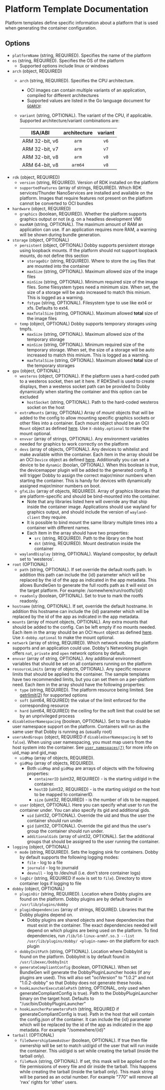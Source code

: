# Platform Template Documentation
Platform templates define specific information about a platform that is used when generating the container configuration.

## Options
* `platformName` (string, REQUIRED). Specifies the name of the platform
* `os` (string, REQUIRED). Specifies the OS of the platform
  * Supported options include linux or windows
* `arch` (object, REQUIRED)
  * `arch` (string, REQUIRED). Specifies the CPU architecture.
    * OCI images can contain multiple variants of an application, compiled for different architectures
    * Supported values are listed in the Go language document for [`GOARCH`](https://golang.org/doc/install/source#environment):
  * `variant` (string, OPTIONAL). The variant of the CPU, if applicable. Supported architecture/variant combinations are:

    |    ISA/ABI     | architecture | variant |
    | :------------: | :----------: | :-----: |
    | ARM 32-bit, v6 |    `arm`     |  `v6`   |
    | ARM 32-bit, v7 |    `arm`     |  `v7`   |
    | ARM 32-bit, v8 |    `arm`     |  `v8`   |
    | ARM 64-bit, v8 |   `arm64`    |  `v8`   |
* `rdk` (object, REQUIRED)
  * `version` (string, REQUIRED). Version of RDK installed on the platform
  * `supportedFeatures` (array of strings, REQUIRED). Which RDK services/Thunder NanoServices are installed and available on the platform. Images that require features not present on the platform cannot be converted to OCI bundles
* `hardware` (object, REQUIRED)
  * `graphics` (boolean, REQUIRED). Whether the platform supports graphics output or not (e.g. on a headless development VM)
  * `maxRAM` (string, OPTIONAL). The maximum amount of RAM an application can use. If an application requires more RAM, a warning will be shown during bundle generation.
* `storage` (object, OPTIONAL)
  * `persistent` (object, OPTIONAL) Dobby supports persistent storage using loopback mounts. If the platform should not support loopback mounts, do not define this section
    * `storageDir` (string, REQUIRED). Where to store the `img` files that are mounted into the container
    * `maxSize` (string, OPTIONAL). Maximum allowed size of the image files
    * `minSize` (string, OPTIONAL). Minimum required size of the image files. Some filesystem types need a minimum size. When set, the size of a storage will be auto increased to match this minium. This is logged as a warning.
    * `fstype` (string, OPTIONAL). Filesystem type to use like ext4 or xfs. Defaults to ext4.
    * `maxTotalSize` (string, OPTIONAL). Maximum allowed **total** size of the image files
  * `temp` (object, OPTIONAL) Dobby supports temporary storages using tmpfs.
    * `maxSize` (string, OPTIONAL). Maximum allowed size of the temporary storage
    * `minSize` (string, OPTIONAL). Minimum required size of the temporary storage. When set, the size of a storage will be auto increased to match this minium. This is logged as a warning.
    * `maxTotalSize` (string, OPTIONAL). Maximum allowed **total** size of the temporary storages
* `gpu` (object, OPTIONAL)
  * `westeros` (object, OPTIONAL). If the platform uses a hard-coded path to a westeros socket, then set it here. If RDKShell is used to create displays, then a westeros socket path can be provided to Dobby dynamically when starting the container and this option can be excluded
    * `hostSocket` (string, OPTIONAL). Path to the hard-coded westeros socket on the host
  * `extraMounts` (array, OPTIONAL) Array of *mount* objects that will be added to the config to allow mounting specific graphics sockets or other files into a container. Each mount object should be an OCI `Mount` object as defined [here](https://github.com/opencontainers/runtime-spec/blob/master/config.md#mounts). Use `X-dobby.optional` to make the mount optional.
  * `envvar` (array of strings, OPTIONAL). Any environment variables needed for graphics to work correctly on the platform
  * `devs` (array of objects, OPTIONAL). Any devices to whitelist and make available within the container. Each item in the array should be an OCI `Device` object as defined [here](https://github.com/opencontainers/runtime-spec/blob/master/config-linux.md#devices). Additionally you can set a device to be `dynamic` (boolan, OPTIONAL). When this boolean is true, the devicemapper plugin will be added to the generated config. It will trigger Dobby to assign the correct major/minor numbers when starting the container. This is handy for devices with dynamically assigned major/minor numbers on boot.
  * `gfxLibs` (array of objects, REQUIRED). Array of graphics libraries that are platform-specific and should be bind-mounted into the container.
    * Note that any libraries listed here will override any that ship inside the container image. Applications should use wayland for graphics output, and should include the version of `wayland-client` they require.
    * It is possible to bind mount the same library multiple times into a container with different names.
    * Each item in the array should have two properties:
      * `src` (string, REQUIRED). Path to the library on the host
      * `dst` (string, REQUIRED). Mount destination inside the container
  * `waylandDisplay` (string, OPTIONAL). Wayland compositor, by default set to 'westeros'.
* `root` (OPTIONAL)
  * `path` (string, OPTIONAL). If set override the default rootfs path. In addition this path can include the {id} parameter which will be replaced by the id of the app as indicated in the app metadata. This allows BundleGen to generate the full rootfs path as it will exist on the target platform. For example: /somewhere/run/rootfs/{id}
  * `readonly` (boolean, OPTIONAL). Set to true to mark the rootfs readonly.
* `hostname` (string, OPTIONAL). If set, override the default hostname. In addition this hostname can include the {id} parameter which will be replaced by the id of the app as indicated in the app metadata.
* `mounts` (array of mount objects, OPTIONAL). Any extra mounts that should be added to the config. Can be left empty if no mounts needed. Each item in the array should be an OCI `Mount` object as defined [here](https://github.com/opencontainers/runtime-spec/blob/master/config.md#mounts). Use `X-dobby.optional` to make the mount optional.
* `network` (array of string, REQUIRED). Which network modes the platform supports and an application could use. Dobby's Networking plugin offers `nat`, `private` and `open` network options by default.
* `envvar` (array of string, OPTIONAL). Any additional environment variables that should be set on all containers running on the platform
* `resourceLimits` (array of objects, OPTIONAL). Any specific resource limits that should be applied to the container. The sample templates have two recommended limits, but you can set them on a per-platform need. Each item in the array should have the following properties:
  * `type` (string, REQUIRED). The platform resource being limited. See [getrlimit(2)](https://man7.org/linux/man-pages/man2/getrlimit.2.html) for supported options
  * `soft` (uint64, REQUIRED) the value of the limit enforced for the corresponding resource
  * `hard` (uint64, REQUIRED) the ceiling for the soft limit that could be set by an unprivileged process
* `disableUserNamespacing` (boolean, OPTIONAL). Set to true to disable user namespace support on the platform. Containers will run as the same user that Dobby is running as (usually root)
* `usersAndGroups` (object, REQUIRED if `disableUserNamespacing` is set to `false`). When using user namespacing, you must map users from the host system into the container. See [`user_namespaces(7)`](https://www.man7.org/linux/man-pages/man7/user_namespaces.7.html) for more info on uid_map and gid_map
  * `uidMap` (array of objects, REQUIRED).
  * `gidMap` (array of objects, REQUIRED).
    * Both `uidMap` and `gidMap` are arrays of objects with the following properties:
      * `containerID` (uint32, REQUIRED) - is the starting uid/gid in the container.
      * `hostID` (uint32, REQUIRED) - is the starting uid/gid on the host to be mapped to containerID.
      * `size` (uint32, REQUIRED) - is the number of ids to be mapped.
  * `user` (object, OPTIONAL). Here you can specify what user to run the container under. You can also specify its gid and additional gids.
    * `uid` (uint32, OPTIONAL). Override the uid and thus the user the container should run under.
    * `gid` (uint32, OPTIONAL). Override the gid and thus the user's group the container should run under.
    * `additionalGids` (array of uint32, OPTIONAL). Set the additional groups that should be assigned to the user running the container.
* `logging` (object, OPTIONAL)
  * `mode` (string, REQUIRED). Sets the logging sink for containers. Dobby by default supports the following logging modes:
    * `file` - log to a file
    * `journald` - log to journald
    * `devnull` - log to /dev/null (i.e. don't store container logs)
  * `logDir` (string, REQUIRED if `mode` is set to `file`). Directory to store container logs if logging to file
* `dobby` (object, OPTIONAL)
  * `pluginDir` (string, REQUIRED). Location where Dobby plugins are found on the platform. Dobby plugins are by default found in `/usr/lib/plugins/dobby`
  * `pluginDependencies` (array of strings, REQUIRED. Libraries that the Dobby plugins depend on.
    * Dobby plugins are shared objects and have dependencies that must exist in the container. The exact dependencies needed will depend on which plugins are being used on the platform. To find dependencies, run `/lib/ld-linux-armhf.so.3 --list /usr/lib/plugins/dobby/ <plugin-name>` on the platform for each plugin
  * `dobbyInitPath` (string, OPTIONAL). Location where DobbyInit is found on the platform. DobbyInit is by default found in `/usr/libexec/DobbyInit`
  * `generateCompliantConfig` (boolean, OPTIONAL). When set BundleGen will generate the DobbyPluginLauncher hooks (if any plugins are used). This will also set "ociVersion" to "1.0.2" and not "1.0.2-dobby" so that Dobby does not generate these hooks.
  * `hookLauncherExecutablePath` (string, OPTIONAL, only used when generateCompliantConfig is true). Path to the DobbyPluginLauncher binary on the target host. Defaults to "/usr/bin/DobbyPluginLauncher"
  * `hookLauncherParametersPath` (string, REQUIRED if generateCompliantConfig is true). Path in the host that will contain the config.json of the container. It can include the {id} parameter which will be replaced by the id of the app as indicated in the app metadata. For example "/somewhere/{id}"
* `tarball` (OPTIONAL)
  * `fileOwnershipSameAsUser` (boolean, OPTIONAL). If true then file ownership will be set to match uid/gid of the user that will run inside the container. This uid/gid is set while creating the tarball (inside the tarball only).
  * `fileMask` (string, OPTIONAL). If set, this mask will be applied on the file permissions of every file and dir inside the tarball. This happens while creating the tarball (inside the tarball only). This mask string will be parsed as an octal number. For example "770" will remove all 'rwx' rights for 'other' users.
